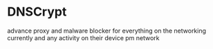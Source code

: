 # DNSCrypt
advance proxy and malware blocker for everything on the networking currently and any activity on their  device pm network
